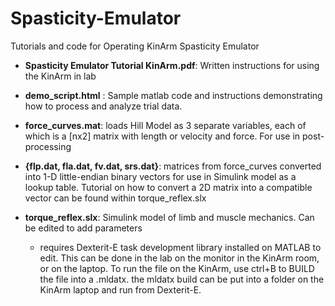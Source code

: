 # Spasticity-Emulator
Tutorials and code for Operating KinArm Spasticity Emulator

- **Spasticity Emulator Tutorial KinArm.pdf**: Written instructions for using the KinArm in lab
-  **demo_script.html** : Sample matlab code and instructions demonstrating how to process and analyze trial data. 

- **force_curves.mat**: loads Hill Model as 3 separate variables, each of which is a [nx2] matrix with length or velocity and force. For use in post-processing

- **{flp.dat, fla.dat, fv.dat, srs.dat}**: matrices from force_curves converted into 1-D little-endian binary vectors for use in Simulink model as a lookup table. Tutorial on how to convert a 2D matrix into a compatible vector can be found within torque_reflex.slx

- **torque_reflex.slx**: Simulink model of limb and muscle mechanics. Can be edited to add parameters 
	- requires Dexterit-E task development library installed on MATLAB to edit. This can be done in the lab on the monitor in the KinArm room, or on the laptop. To run the file on the KinArm, use ctrl+B to BUILD the file into a .mldatx. the mldatx build can be put into a folder on the KinArm laptop and run from Dexterit-E.



